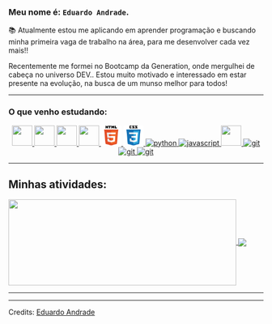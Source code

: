 ### Meu nome é: `Eduardo Andrade`.

📚 Atualmente estou me aplicando em aprender programação e buscando minha primeira vaga de trabalho na área, para me desenvolver cada vez mais!!

Recentemente me formei no Bootcamp da Generation, onde mergulhei de cabeça no universo DEV..
Estou muito motivado e interessado em estar presente na evolução, na busca de um munso melhor para todos!
<hr>

### O que venho estudando:


<p align="center"> 
   <a href="https://docs.microsoft.com/pt-br/cpp/cpp/?view=msvc-170" target="_blank"> 
     <img src="https://cdn.jsdelivr.net/gh/devicons/devicon/icons/cplusplus/cplusplus-original.svg" width="40" height="40"/> 
   </a>
   <a href="https://www.java.com/pt-BR/" target="_blank"> 
     <img src="https://cdn.jsdelivr.net/gh/devicons/devicon/icons/java/java-original-wordmark.svg" width="40" height="40"/> 
   </a>
  <a href="https://start.spring.io/" target="_blank"> 
     <img src="https://cdn.jsdelivr.net/gh/devicons/devicon/icons/spring/spring-original-wordmark.svg" width="40" height="40"/> 
   </a>
  <a href="https://www.mysql.com/" target="_blank"> 
     <img src="https://cdn.jsdelivr.net/gh/devicons/devicon/icons/mysql/mysql-original-wordmark.svg" width="40" height="40"/> 
   </a>
  <a href="https://www.w3.org/html/" target="_blank"> 
    <img src="https://raw.githubusercontent.com/devicons/devicon/master/icons/html5/html5-original-wordmark.svg" alt="html5" width="40" height="40"/> 
  </a>
  <a href="https://www.w3schools.com/css/" target="_blank"> 
    <img src="https://raw.githubusercontent.com/devicons/devicon/master/icons/css3/css3-original-wordmark.svg" alt="css3" width="40" height="40"/> 
  </a> 
  <a href="https://getbootstrap.com.br/" target="_blank"> 
    <img src="https://cdn.jsdelivr.net/gh/devicons/devicon/icons/bootstrap/bootstrap-original.svg" alt="python" width="40" height="40"/> 
  </a>  
  <a href="https://nodejs.org/en/" target="_blank"> 
    <img src="https://cdn.jsdelivr.net/gh/devicons/devicon/icons/nodejs/nodejs-original.svg" alt="javascript" width="40" height="40"/> 
  </a> 
  <a href="https://angular.io/start" target="_blank"> 
    <img src="https://cdn.jsdelivr.net/gh/devicons/devicon/icons/angularjs/angularjs-original.svg" width="40" height="40"/> 
  </a> 
  <a href="https://www.typescriptlang.org/" target="_blank"> 
    <img src="https://cdn.jsdelivr.net/gh/devicons/devicon/icons/typescript/typescript-original.svg" alt="git" width="40" height="40"/> 
  </a>
  <a href="https://git-scm.com/" target="_blank"> 
    <img src="https://www.vectorlogo.zone/logos/git-scm/git-scm-icon.svg" alt="git" width="40" height="40"/> 
  </a>
   <a href="https://github.com/" target="_blank"> 
    <img src="https://cdn.jsdelivr.net/gh/devicons/devicon/icons/github/github-original-wordmark.svg" alt="git" width="40" height="40"/> 
  </a>
</p>
<hr>


## Minhas atividades:

<a href="https://github.com/eduardoandr/github-readme-stats">
  <img width=450 height=170 align="center" src="https://github-readme-stats.vercel.app/api?username=eduardoandr&theme=midnight-purple&show_icons=true&bg_color=0D1117&hide_border=true" />
</a>
<a href="https://github.com/eduardoandr/github-readme-stats">
  <img align="center" src="https://github-readme-stats.vercel.app/api/top-langs/?username=eduardoandr&theme=midnight-purple&layout=compact&bg_color=0D1117&hide_border=true" />
</a>
<hr>

------
Credits: [Eduardo Andrade](https://github.com/eduardoandr)


